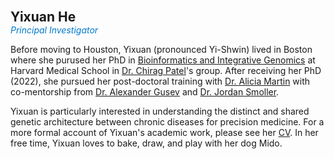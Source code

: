 **<span style="font-size: 1.5em;">Yixuan He</span>**  
<span style="color: #007acc;"><i>Principal Investigator</i></span> 

Before moving to Houston, Yixuan (pronounced Yi-Shwin) lived in Boston where she purused her PhD in [Bioinformatics and Integrative Genomics](https://dbmi.hms.harvard.edu/education/phd-program/big-phd-track) at Harvard Medical School in [Dr. Chirag Patel](https://www.chiragjpgroup.org/)'s group. After receiving her PhD (2022), she pursued her post-doctoral training with [Dr. Alicia Martin](https://armartinlab.com/) with co-mentorship from [Dr. Alexander Gusev](http://gusevlab.org/) and [Dr. Jordan Smoller](https://smollerlab.org/).

Yixuan is particularly interested in understanding the distinct and shared genetic architecture between chronic diseases for precision medicine. For a more formal account of Yixuan's academic work, please see her [CV](/assets/pdf/CV_Yixuan.pdf). In her free time, Yixuan loves to bake, draw, and play with her dog Mido.

